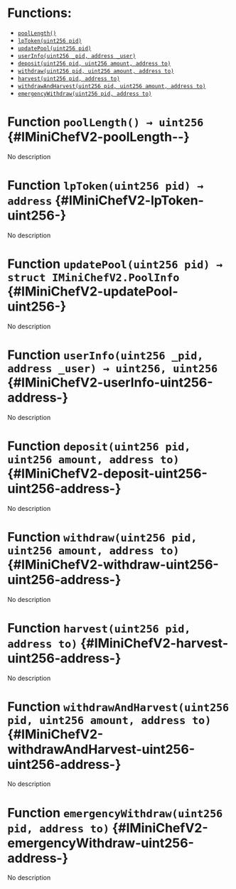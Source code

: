 

# Functions:
- [`poolLength()`](#IMiniChefV2-poolLength--)
- [`lpToken(uint256 pid)`](#IMiniChefV2-lpToken-uint256-)
- [`updatePool(uint256 pid)`](#IMiniChefV2-updatePool-uint256-)
- [`userInfo(uint256 _pid, address _user)`](#IMiniChefV2-userInfo-uint256-address-)
- [`deposit(uint256 pid, uint256 amount, address to)`](#IMiniChefV2-deposit-uint256-uint256-address-)
- [`withdraw(uint256 pid, uint256 amount, address to)`](#IMiniChefV2-withdraw-uint256-uint256-address-)
- [`harvest(uint256 pid, address to)`](#IMiniChefV2-harvest-uint256-address-)
- [`withdrawAndHarvest(uint256 pid, uint256 amount, address to)`](#IMiniChefV2-withdrawAndHarvest-uint256-uint256-address-)
- [`emergencyWithdraw(uint256 pid, address to)`](#IMiniChefV2-emergencyWithdraw-uint256-address-)


# Function `poolLength() → uint256` {#IMiniChefV2-poolLength--}
No description
# Function `lpToken(uint256 pid) → address` {#IMiniChefV2-lpToken-uint256-}
No description
# Function `updatePool(uint256 pid) → struct IMiniChefV2.PoolInfo` {#IMiniChefV2-updatePool-uint256-}
No description
# Function `userInfo(uint256 _pid, address _user) → uint256, uint256` {#IMiniChefV2-userInfo-uint256-address-}
No description
# Function `deposit(uint256 pid, uint256 amount, address to)` {#IMiniChefV2-deposit-uint256-uint256-address-}
No description
# Function `withdraw(uint256 pid, uint256 amount, address to)` {#IMiniChefV2-withdraw-uint256-uint256-address-}
No description
# Function `harvest(uint256 pid, address to)` {#IMiniChefV2-harvest-uint256-address-}
No description
# Function `withdrawAndHarvest(uint256 pid, uint256 amount, address to)` {#IMiniChefV2-withdrawAndHarvest-uint256-uint256-address-}
No description
# Function `emergencyWithdraw(uint256 pid, address to)` {#IMiniChefV2-emergencyWithdraw-uint256-address-}
No description

